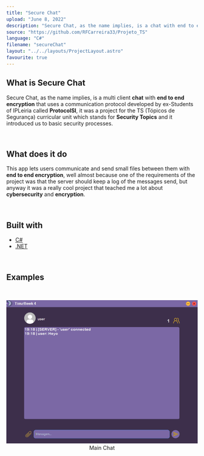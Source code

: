 ```yaml
---
title: "Secure Chat"
upload: "June 8, 2022"
description: "Secure Chat, as the name implies, is a chat with end to end encryption, it was a project for the TS curricular unit"
source: "https://github.com/RFCarreira33/Projeto_TS"
language: "C#"
filename: "secureChat"
layout: "../../layouts/ProjectLayout.astro"
favourite: true
---
```


## What is Secure Chat

Secure Chat, as the name implies, is a multi client **chat** with **end to end encryption** that uses a communication protocol developed by ex-Students of IPLeiria called **ProtocolSI**, it was a project for the TS (Tópicos de Segurança) curricular unit which stands for **Security Topics** and it introduced us to basic security processes.

<br>

## What does it do

This app lets users communicate and send small files between them with **end to end encryption**, well almost because one of the requirements of the project was that the server should keep a log of the messages send, but anyway it was a really cool project that teached me a lot about **cybersecurity** and **encryption**.

<br>

## Built with

- [C#](https://dotnet.microsoft.com/en-us/languages/csharp)
- [.NET](https://dotnet.microsoft.com/)

<br>

## Examples

<br>
<div align="center">

![Main](https://raw.githubusercontent.com/RFCarreira33/Projeto_TS/main/images/chat.png)
Main Chat

</div>
